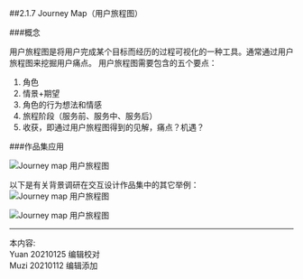 ##2.1.7 Journey Map（用户旅程图）

###概念

用户旅程图是将用户完成某个目标而经历的过程可视化的一种工具。通常通过用户旅程图来挖掘用户痛点。
用户旅程图需要包含的五个要点：
1. 角色
2. 情景+期望
3. 角色的行为想法和情感
4. 旅程阶段（服务前、服务中、服务后）
5. 收获，即通过用户旅程图得到的见解，痛点？机遇？

###作品集应用

![Journey map 用户旅程图](http://kitpic.makebi.net/2021/ixd_13.jpg)

以下是有关背景调研在交互设计作品集中的其它举例：
![Journey map 用户旅程图](http://kitpic.makebi.net/2021/ixd_14.jpg)

![Journey map 用户旅程图](http://kitpic.makebi.net/2021/ixd_15.jpg)



---
本内容:   
Yuan 20210125 编辑校对  
Muzi 20210112 编辑添加
